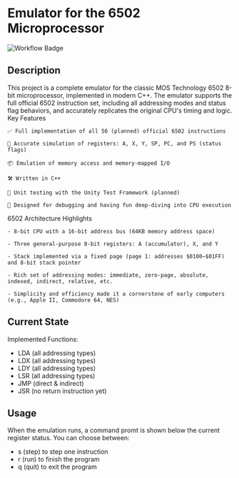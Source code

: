 # Emulator for the 6502 Microprocessor

![Workflow Badge](https://github.com/ocirnexam/6502_emulator/actions/workflows/.tests.yml/badge.svg)

## Description

This project is a complete emulator for the classic MOS Technology 6502 8-bit microprocessor, implemented in modern C++. The emulator supports the full official 6502 instruction set, including all addressing modes and status flag behaviors, and accurately replicates the original CPU's timing and logic.
Key Features

    ✅ Full implementation of all 56 (planned) official 6502 instructions

    🧠 Accurate simulation of registers: A, X, Y, SP, PC, and PS (status flags)

    📦 Emulation of memory access and memory-mapped I/O

    🛠 Written in C++

    🧪 Unit testing with the Unity Test Framework (planned)

    🔧 Designed for debugging and having fun deep-diving into CPU execution

6502 Architecture Highlights

    - 8-bit CPU with a 16-bit address bus (64KB memory address space)

    - Three general-purpose 8-bit registers: A (accumulator), X, and Y

    - Stack implemented via a fixed page (page 1: addresses $0100–$01FF) and 8-bit stack pointer

    - Rich set of addressing modes: immediate, zero-page, absolute, indexed, indirect, relative, etc.

    - Simplicity and efficiency made it a cornerstone of early computers (e.g., Apple II, Commodore 64, NES)

## Current State

Implemented Functions:
- LDA (all addressing types)
- LDX (all addressing types)
- LDY (all addressing types)
- LSR (all addressing types)
- JMP (direct & indirect)
- JSR (no return instruction yet)

## Usage

When the emulation runs, a command promt is shown below the current register status.
You can choose between:
- s (step) to step one instruction
- r (run) to finish the program
- q (quit) to exit the program
